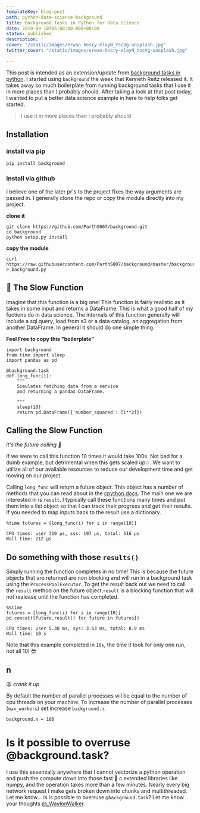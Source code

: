 ```yaml
---
templateKey: blog-post
path: python-data-science-background
title: Background Tasks in Python for Data Science
date: 2019-09-10T05:00:00.000+00:00
status: published
description: ''
cover: "/static/images/erwan-hesry-elayN_YscVg-unsplash.jpg"
twitter_cover: "/static/images/erwan-hesry-elayN_YscVg-unsplash.jpg"

---
```

This post is intended as an extension/update from [background tasks in python](https://waylonwalker.com/blog/background_1/).  I started using `background` the week that Kenneth Reitz released it.  It takes away so much boilerplate from running background tasks that I use it in more places than I probably should. After taking a look at that post today, I wanted to put a better data science example in here to help folks get started.

> I use it in more places than I probably should

## Installation

### install via pip

    pip install background

### install via github

I believe one of the later pr's to the project fixes the way arguments are passed in.  I generally clone the repo or copy the module directly into my project.

**clone it**

    git clone https://github.com/ParthS007/background.git
    cd background
    python setup.py install

**copy the module**

    curl https://raw.githubusercontent.com/ParthS007/background/master/background.py > background.py

## 🐌 The Slow Function

Imagine that this function is a big one!  This function is fairly realistic as it takes in some input and returns a DataFrame.  This is what a good half of my fuctions do in data science.  The internals of this function generally will include a sql query, load from s3 or a data catalog, an aggregation from another DataFrame.  In general it should do one simple thing.

**Feel Free to copy this "boilerplate"**

    import background
    from time import sleep
    import pandas as pd
    
    @background.task
    def long_func(i):
    	"""
        Simulates fetching data from a service 
        and returning a pandas DataFrame.
        
        """
        sleep(10)
        return pd.DataFrame({'number_squared': [i**2]})

## Calling the Slow Function

_it's the future calling 🤙_


If we were to call this function 10 times it would take 100s.  Not bad for a dumb example, but detrimental when this gets scaled up💥.  We want to utilize all of our available resources to reduce our development time and get moving on our project.

Calling `long_func` will return a future object.  This object has a number of methods that you can read about in the [cpython docs](https://docs.python.org/3/library/concurrent.futures.html#future-objects).  The main one we are interested in is `result`.  I typically call these functions many times and put them into a list object so that I can track their progress and get their results.  If you needed to map inputs back to the result use a dictionary.

    %time futures = [long_func(i) for i in range(10)]
    
    CPU times: user 319 µs, sys: 197 µs, total: 516 µs
    Wall time: 212 µs

## Do something with those `results()`

Simply running the function completes in no time! This is because the future objects that are returned are non blocking and will run in a background task using the `ProcessPoolExecutor`.  To get the result back out we need to call the `result` method on the future object.`result` is a blocking function that will not realease until the function has completed.

    %%time 
    futures = [long_func(i) for i in range(10)]
    pd.concat([future.result() for future in futures])
    
    CPU times: user 5.38 ms, sys: 3.53 ms, total: 8.9 ms
    Wall time: 10 s

Note that this example completed in `10s`, the time it took for only one run, not all 10! 😎

## n

😫 _crank it up_

By default the number of parallel processes wil be equal to the number of cpu threads on your machine. To increase the number of parallel processes (`max_workers`) set increase `background.n`.

    background.n = 100

# Is it possible to overruse @background.task?

I use this essentially anywhere that I cannot vectorize a python operation and push the compute down into those fast 💨 c extended libraries like numpy, and the operation takes more than a few minutes.  Nearly every big network request I make gets broken down into chunks and multithreaded.  Let me know... is is possible to overruse `@background.task`? Let me know your thoughts [@_WaylonWalker](https://twitter.com/_WaylonWalker).